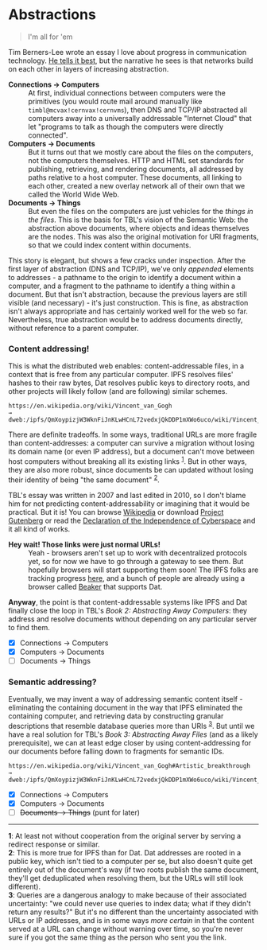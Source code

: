 # Abstractions
> I'm all for 'em

Tim Berners-Lee wrote an essay I love about progress in communication technology. [He tells it best](https://www.w3.org/DesignIssues/Abstractions.html), but the narrative he sees is that networks build on each other in layers of increasing abstraction. 

<dl>
	<dt><strong>Connections → Computers</strong></dt>
	<dd>At first, individual connections between computers were the primitives (you would route mail around manually like <code>timbl@mcvax!cernvax!cernvms</code>), then DNS and TCP/IP abstracted all computers away into a universally addressable "Internet Cloud" that let "programs to talk as though the computers were directly connected".</dd>
	<dt><strong>Computers → Documents</strong></dt>
	<dd>But it turns out that we mostly care about the files on the computers, not the computers themselves. HTTP and HTML set standards for publishing, retrieving, and rendering documents, all addressed by paths relative to a host computer. These documents, all linking to each other, created a new overlay network all of their own that we called the World Wide Web.</dd>
	<dt><strong>Documents → Things</strong></dt>
	<dd>But even the files on the computers are just vehicles for the <em>things in the files</em>. This is the basis for TBL's vision of the Semantic Web: the abstraction above documents, where objects and ideas themselves are the nodes. This was also the original motivation for URI fragments, so that we could index content within documents.</dd>
</dl>

This story is elegant, but shows a few cracks under inspection. After the first layer of abstraction (DNS and TCP/IP), we've only _appended_ elements to addresses - a pathname to the origin to identify a document within a computer, and a fragment to the pathname to identify a thing within a document. But that isn't abstraction, because the previous layers are still visible (and necessary) - it's just construction. This is fine, as abstraction isn't always appropriate and has certainly worked well for the web so far. Nevertheless, true abstraction would be to address documents directly, without reference to a parent computer.

### Content addressing!

This is what the distributed web enables: content-addressable files, in a context that is free from any particular computer. IPFS resolves files' hashes to their raw bytes, Dat resolves public keys to directory roots, and other projects will likely follow (and  are following) similar schemes.

```
https://en.wikipedia.org/wiki/Vincent_van_Gogh
→
dweb:/ipfs/QmXoypizjW3WknFiJnKLwHCnL72vedxjQkDDP1mXWo6uco/wiki/Vincent_van_Gogh.html
```

There are definite tradeoffs. In some ways, traditional URLs are more fragile than content-addresses: a computer can survive a migration without losing its domain name (or even IP address), but a document can't move between host computers without breaking all its existing links <sup>[1](#1)</sup>. But in other ways, they are also more robust, since documents be can updated without losing their identity of being "the same document" <sup>[2](#2)</sup>.

TBL's essay was written in 2007 and last edited in 2010, so I don't blame him for not predicting content-addressability or imagining that it would be practical. But it is! You can browse [Wikipedia](https://ipfs.io/ipfs/QmXoypizjW3WknFiJnKLwHCnL72vedxjQkDDP1mXWo6uco/wiki/) 
or download [Project Gutenberg](https://www.reddit.com/r/IPFS_Hashes/comments/8716n2/project_gutenberg_hash_and_instructions/) 
or read the [Declaration of the Independence of Cyberspace](https://ipfs.io/ipfs/QmVDWmkM87NfR85WE1LvfwfJLRcMEtfNnCBiCJQRePP7Ly) 
and it all kind of works.

<dl>
	<dt><strong>Hey wait! Those links were just normal URLs!</strong></dt>
	<dd>Yeah - browsers aren't set up to work with decentralized protocols yet, so for now we have to go through a gateway to see them. But hopefully browsers will start supporting them soon! The IPFS folks are tracking progress <a href="https://github.com/ipfs/in-web-browsers">here</a>, and a bunch of people are already using a browser called <a href="https://beakerbrowser.com/">Beaker</a> that supports Dat.</dd>
</dl>

**Anyway**, the point is that content-addressable systems like IPFS and Dat finally close the loop in TBL's _Book 2: Abstracting Away Computers_: they address and resolve documents without depending on any particular server to find them.

- [x] Connections → Computers
- [x] Computers → Documents
- [ ] Documents → Things

### Semantic addressing?

Eventually, we may invent a way of addressing semantic content itself - eliminating the containing document in the way that IPFS eliminated the containing computer, and retrieving data by constructing granular descriptions that resemble database queries more than URIs <sup>[3](#3)</sup>. But until we have a real solution for TBL's _Book 3: Abstracting Away Files_ (and as a likely prerequisite), we can at least edge closer by using content-addressing for our documents before falling down to fragments for semantic IDs.

```
https://en.wikipedia.org/wiki/Vincent_van_Gogh#Artistic_breakthrough
→
dweb:/ipfs/QmXoypizjW3WknFiJnKLwHCnL72vedxjQkDDP1mXWo6uco/wiki/Vincent_van_Gogh.html#Artistic_breakthrough
```

- [x] Connections → Computers
- [x] Computers → Documents
- [ ] ~~Documents → Things~~ (punt for later)

---

<a name="1"><strong>1</strong></a>: At least not without cooperation from the original server by serving a redirect response or similar.
<br>
<a name="2"><strong>2</strong></a>: This is more true for IPFS than for Dat. Dat addresses are rooted in a public key, which isn't tied to a computer per se, but also doesn't quite get entirely out of the document's way (if two roots publish the same document, they'll get deduplicated when resolving them, but the URLs will still look different). 
<br>
<a name="3"><strong>3</strong></a>: Queries are a dangerous analogy to make because of their associated uncertainty: "we could never use queries to index data; what if they didn't return any results?" But it's no different than the uncertainty associated with URLs or IP addresses, and is in some ways _more certain_ in that the content served at a URL can change without warning over time, so you're never sure if you got the same thing as the person who sent you the link.
